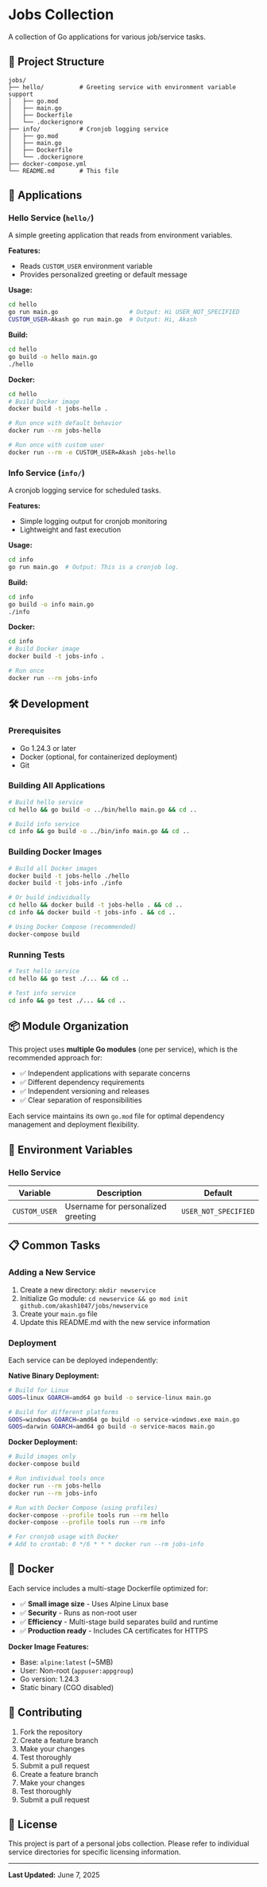 # Jobs Collection

A collection of Go applications for various job/service tasks.

## 📁 Project Structure

```
jobs/
├── hello/          # Greeting service with environment variable support
│   ├── go.mod
│   ├── main.go
│   ├── Dockerfile
│   └── .dockerignore
├── info/           # Cronjob logging service
│   ├── go.mod
│   ├── main.go
│   ├── Dockerfile
│   └── .dockerignore
├── docker-compose.yml
└── README.md       # This file
```

## 🚀 Applications

### Hello Service (`hello/`)

A simple greeting application that reads from environment variables.

**Features:**

- Reads `CUSTOM_USER` environment variable
- Provides personalized greeting or default message

**Usage:**

```bash
cd hello
go run main.go                    # Output: Hi USER_NOT_SPECIFIED
CUSTOM_USER=Akash go run main.go  # Output: Hi, Akash
```

**Build:**

```bash
cd hello
go build -o hello main.go
./hello
```

**Docker:**

```bash
cd hello
# Build Docker image
docker build -t jobs-hello .

# Run once with default behavior
docker run --rm jobs-hello

# Run once with custom user
docker run --rm -e CUSTOM_USER=Akash jobs-hello
```

### Info Service (`info/`)

A cronjob logging service for scheduled tasks.

**Features:**

- Simple logging output for cronjob monitoring
- Lightweight and fast execution

**Usage:**

```bash
cd info
go run main.go  # Output: This is a cronjob log.
```

**Build:**

```bash
cd info
go build -o info main.go
./info
```

**Docker:**

```bash
cd info
# Build Docker image
docker build -t jobs-info .

# Run once
docker run --rm jobs-info
```

## 🛠️ Development

### Prerequisites

- Go 1.24.3 or later
- Docker (optional, for containerized deployment)
- Git

### Building All Applications

```bash
# Build hello service
cd hello && go build -o ../bin/hello main.go && cd ..

# Build info service
cd info && go build -o ../bin/info main.go && cd ..
```

### Building Docker Images

```bash
# Build all Docker images
docker build -t jobs-hello ./hello
docker build -t jobs-info ./info

# Or build individually
cd hello && docker build -t jobs-hello . && cd ..
cd info && docker build -t jobs-info . && cd ..

# Using Docker Compose (recommended)
docker-compose build
```

### Running Tests

```bash
# Test hello service
cd hello && go test ./... && cd ..

# Test info service
cd info && go test ./... && cd ..
```

## 📦 Module Organization

This project uses **multiple Go modules** (one per service), which is the recommended approach for:

- ✅ Independent applications with separate concerns
- ✅ Different dependency requirements
- ✅ Independent versioning and releases
- ✅ Clear separation of responsibilities

Each service maintains its own `go.mod` file for optimal dependency management and deployment flexibility.

## 🔧 Environment Variables

### Hello Service

| Variable      | Description                        | Default              |
| ------------- | ---------------------------------- | -------------------- |
| `CUSTOM_USER` | Username for personalized greeting | `USER_NOT_SPECIFIED` |

## 📋 Common Tasks

### Adding a New Service

1. Create a new directory: `mkdir newservice`
2. Initialize Go module: `cd newservice && go mod init github.com/akash1047/jobs/newservice`
3. Create your `main.go` file
4. Update this README.md with the new service information

### Deployment

Each service can be deployed independently:

**Native Binary Deployment:**

```bash
# Build for Linux
GOOS=linux GOARCH=amd64 go build -o service-linux main.go

# Build for different platforms
GOOS=windows GOARCH=amd64 go build -o service-windows.exe main.go
GOOS=darwin GOARCH=amd64 go build -o service-macos main.go
```

**Docker Deployment:**

```bash
# Build images only
docker-compose build

# Run individual tools once
docker run --rm jobs-hello
docker run --rm jobs-info

# Run with Docker Compose (using profiles)
docker-compose --profile tools run --rm hello
docker-compose --profile tools run --rm info

# For cronjob usage with Docker
# Add to crontab: 0 */6 * * * docker run --rm jobs-info
```

## 🐳 Docker

Each service includes a multi-stage Dockerfile optimized for:

- ✅ **Small image size** - Uses Alpine Linux base
- ✅ **Security** - Runs as non-root user
- ✅ **Efficiency** - Multi-stage build separates build and runtime
- ✅ **Production ready** - Includes CA certificates for HTTPS

**Docker Image Features:**

- Base: `alpine:latest` (~5MB)
- User: Non-root (`appuser:appgroup`)
- Go version: 1.24.3
- Static binary (CGO disabled)

## 🤝 Contributing

1. Fork the repository
2. Create a feature branch
3. Make your changes
4. Test thoroughly
5. Submit a pull request
6. Create a feature branch
7. Make your changes
8. Test thoroughly
9. Submit a pull request

## 📄 License

This project is part of a personal jobs collection. Please refer to individual service directories for specific licensing information.

---

**Last Updated:** June 7, 2025
